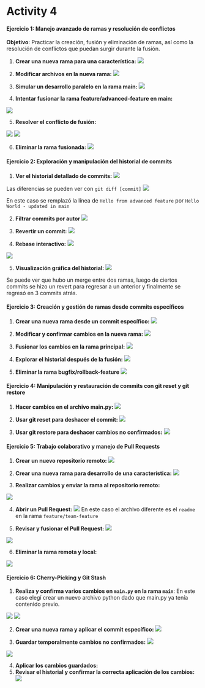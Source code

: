 # Activity 4

#### Ejercicio 1: Manejo avanzado de ramas y resolución de conflictos

**Objetivo**: Practicar la creación, fusión y eliminación de ramas, así como la resolución de conflictos que puedan surgir durante la fusión.

1. **Crear una nueva rama para una característica:**
![](https://i.imgur.com/c0N3R7L.png)

2. **Modificar archivos en la nueva rama:**
![](https://i.imgur.com/r8Ijnlh.png)

3. **Simular un desarrollo paralelo en la rama main:**
![](https://i.imgur.com/lYdB2Dx.png)

4. **Intentar fusionar la rama feature/advanced-feature en main:**

![](https://i.imgur.com/qxZ7dwo.png)

5. **Resolver el conflicto de fusión:**

![](https://i.imgur.com/gGgMQz5.png)
![](https://i.imgur.com/cXHwJhl.png)


6. **Eliminar la rama fusionada:**
![](https://i.imgur.com/xxlEJrA.png)


#### Ejercicio 2: Exploración y manipulación del historial de commits

1. **Ver el historial detallado de commits:**
![](https://i.imgur.com/YfrAmdC.png)

Las diferencias se pueden ver con `git diff [commit]`
![](https://i.imgur.com/MIwb40B.png)

En este caso se remplazó la línea de `Hello from advanced feature` por `Hello World - updated in main`

2. **Filtrar commits por autor**
![](https://i.imgur.com/K3UJpH8.png)

3. **Revertir un commit:**
![](https://i.imgur.com/bnDRljc.png)

4. **Rebase interactivo:**
![](https://i.imgur.com/W1FgwHE.png)

![](https://i.imgur.com/7y9MZFV.png)

5. **Visualización gráfica del historial:**
![](https://i.imgur.com/oGOIsMz.png)

Se puede ver que hubo un merge entre dos ramas, luego de ciertos commits se hizo un revert para regresar a un anterior y finalmente se regresó en 3 commits atrás.

#### Ejercicio 3: Creación y gestión de ramas desde commits específicos

1. **Crear una nueva rama desde un commit específico:**
![](https://i.imgur.com/7zjdf4k.png)

2. **Modificar y confirmar cambios en la nueva rama:**
![](https://i.imgur.com/foC7GhF.png)

3. **Fusionar los cambios en la rama principal:**
![](https://i.imgur.com/L8WkNiL.png)

4. **Explorar el historial después de la fusión:**
![](https://i.imgur.com/TwseoTO.png)

5. **Eliminar la rama bugfix/rollback-feature**
![](https://i.imgur.com/2xpQgut.png)

#### Ejercicio 4: Manipulación y restauración de commits con git reset y git restore

1. **Hacer cambios en el archivo main.py:**
![](https://i.imgur.com/C0ITXBv.png)

2. **Usar git reset para deshacer el commit:**
![](https://i.imgur.com/xMF5RLP.png)

3. **Usar git restore para deshacer cambios no confirmados:**
![](https://i.imgur.com/rRzgkq6.png)

#### Ejercicio 5: Trabajo colaborativo y manejo de Pull Requests

1. **Crear un nuevo repositorio remoto:**
![](https://i.imgur.com/KyF8Sel.png)

2. **Crear una nueva rama para desarrollo de una característica:**
![](https://i.imgur.com/2SodVd3.png)

3. **Realizar cambios y enviar la rama al repositorio remoto:**

![](https://i.imgur.com/2moZw1Y.png)

4. **Abrir un Pull Request:**
![](https://i.imgur.com/sH2Erko.png)
En este caso el archivo diferente es el `readme` en la rama `feature/team-feature`

5. **Revisar y fusionar el Pull Request:**
![](https://i.imgur.com/ayMgPUS.png)

![](https://i.imgur.com/J2J0wk3.png)

6. **Eliminar la rama remota y local:**

![](https://i.imgur.com/jBYVFzz.png)

#### Ejercicio 6: Cherry-Picking y Git Stash

1. **Realiza y confirma varios cambios en `main.py` en la rama `main`**:
En este caso elegí crear un nuevo archivo python dado que main.py ya tenía contenido previo.

![](https://i.imgur.com/5D390SZ.png)
![](https://i.imgur.com/T8h5FDX.png)

2. **Crear una nueva rama y aplicar el commit específico:**
![](https://i.imgur.com/tpHxo8e.png)

3. **Guardar temporalmente cambios no confirmados:**
![](https://i.imgur.com/DV1WbIf.png)

![](https://i.imgur.com/RjRJhyg.png)

4. **Aplicar los cambios guardados:**
5. **Revisar el historial y confirmar la correcta aplicación de los cambios:**
![](https://i.imgur.com/XnVk8sR.png)

